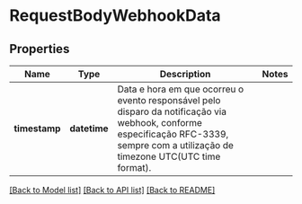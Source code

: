 # RequestBodyWebhookData

## Properties
Name | Type | Description | Notes
------------ | ------------- | ------------- | -------------
**timestamp** | **datetime** | Data e hora em que ocorreu o evento responsável pelo disparo da notificação via webhook, conforme especificação RFC-3339, sempre com a utilização de timezone UTC(UTC time format). | 

[[Back to Model list]](../README.md#documentation-for-models) [[Back to API list]](../README.md#documentation-for-api-endpoints) [[Back to README]](../README.md)

